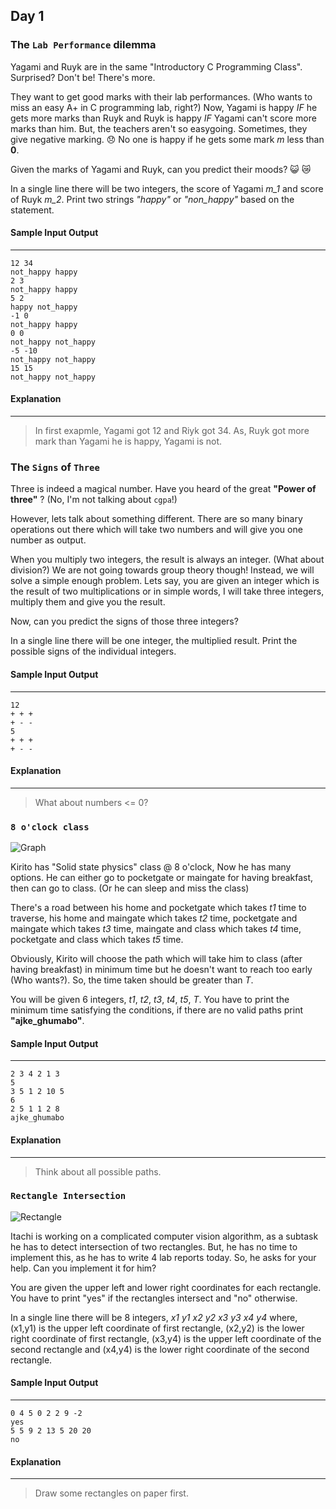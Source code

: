 ## Day 1



### The `Lab Performance` dilemma

Yagami and Ruyk are in the same "Introductory C Programming Class". Surprised? Don't be! There's more.

They want to get good marks with their lab performances. (Who wants to miss an easy A+ in C programming lab, right?) Now, Yagami is happy *IF* he gets more marks 
than Ruyk and Ruyk is happy *IF* Yagami can't score more marks than him. But, the teachers aren't so easygoing. Sometimes, they give negative marking.  :disappointed: 
No one is happy if he gets some mark *m* less than **0**.
 
 Given the marks of Yagami and Ruyk, can you predict their moods?
 :smiley_cat:    :crying_cat_face:
 
 In a single line there will be two integers, the score of Yagami *m_1*  and score of Ruyk *m_2*. Print two strings *"happy"* or *"non_happy"* based on the statement.
 
 #### Sample Input Output
 ------------------------------------------------------------------------------------
 ```
 12 34
 not_happy happy
 2 3
 not_happy happy
 5 2
 happy not_happy
 -1 0
 not_happy happy
 0 0
 not_happy not_happy
 -5 -10
 not_happy not_happy
 15 15
 not_happy not_happy
 
 ```
 
 #### Explanation
 ------------------------------------------------------------------------------------
 
 > In first exapmle, Yagami got 12 and Riyk got 34. As, Ruyk got more mark than Yagami he is happy, Yagami is not.
 
 
 
 
 
 
 
 
 
 
 ### The `Signs` of `Three`

Three is indeed a magical number. Have you heard of the great **"Power of three"** ? (No, I'm not talking about `cgpa`!)

However, lets talk about something different. There are so many binary operations out there which will take two numbers and will give you one number as 
output.


When you multiply two integers, the result is always an integer. (What about division?) We are not going towards group theory though! Instead,
we will solve a simple enough problem. Lets say, you are given an integer which is the result of two multiplications or in simple 
words, I will take three integers, multiply them and give you the result.

 
 Now, can you predict the signs of those three integers?
 
 In a single line there will be one integer, the multiplied result. Print the possible signs of the individual integers.
 
 #### Sample Input Output
 ------------------------------------------------------------------------------------
 ```
 12
 + + +
 + - -
 5
 + + +
 + - -
 
 ```
 
 #### Explanation
 ------------------------------------------------------------------------------------
 
 > What about numbers <= 0?
 
 
 
 
 
 
 
 
 ### `8 o'clock class`

![Graph](https://ibb.co/kjRWtw)

 Kirito has "Solid state physics" class @ 8 o'clock, Now he has many options. He can either go to pocketgate
 or maingate for having breakfast, then can go to class. (Or he can sleep and miss the class)

 There's a road between his home and pocketgate which takes *t1* time to traverse, his home and maingate
 which takes *t2* time, pocketgate and maingate which takes *t3* time, maingate and class which takes 
 *t4* time, pocketgate and class which takes *t5* time.
 
 Obviously, Kirito will choose the path which will take him to class (after having breakfast) in minimum
 time but he doesn't want to reach too early (Who wants?). So, the time taken should be greater than *T*. 
 
 You will be given 6 integers, *t1*, *t2*, *t3*, *t4*, *t5*, *T*. You have to print the minimum time
 satisfying the conditions, if there are no valid paths print **"ajke_ghumabo"**.
 
 #### Sample Input Output
 ------------------------------------------------------------------------------------
 ```
 2 3 4 2 1 3
 5
 3 5 1 2 10 5
 6
 2 5 1 1 2 8
 ajke_ghumabo
 
 ```
 
 #### Explanation
 ------------------------------------------------------------------------------------
 
 > Think about all possible paths.
 
 
 
 
 
 
 
 
 
 
 ### `Rectangle Intersection`

![Rectangle](http://www.geeksforgeeks.org/wp-content/uploads/rectanglesOverlap.png)

 Itachi is working on a complicated computer vision algorithm, as a subtask he has to detect intersection of two rectangles. But, he has no time
 to implement this, as he has to write 4 lab reports today. So, he asks for your help. Can you implement it for him?

 You are given the upper left and lower right coordinates for each rectangle. You have to print "yes" if the rectangles intersect and "no" otherwise.
 
 In a single line there will be 8 integers, *x1* *y1* *x2* *y2* *x3* *y3* *x4* *y4* where, (x1,y1) is the upper left coordinate of first rectangle,
 (x2,y2) is the lower right coordinate of first rectangle, (x3,y4) is the upper left coordinate of the second rectangle and (x4,y4) is the lower right
 coordinate of the second rectangle.
 
 #### Sample Input Output
 ------------------------------------------------------------------------------------
 ```
 0 4 5 0 2 2 9 -2
 yes
 5 5 9 2 13 5 20 20
 no
 
 ```
 
 #### Explanation
 ------------------------------------------------------------------------------------
 
 > Draw some rectangles on paper first.